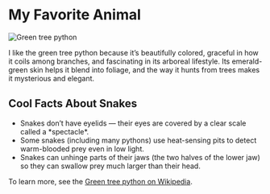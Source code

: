 <!DOCTYPE html>
<html lang="en">
<head>
  <meta charset="UTF-8" />
  <meta name="viewport" content="width=device-width, initial-scale=1.0" />
  <title>My Favorite Animal</title>
</head>
<body>
  <h1>My Favorite Animal</h1>

  <img src="https://upload.wikimedia.org/wikipedia/commons/4/4c/A_Green_Tree_Python.jpg"
       alt="Green tree python"
       style="max-width:100%; height:auto;" />

  <p>
    I like the green tree python because it’s beautifully colored, graceful in how it coils among branches, and fascinating in its arboreal lifestyle.  
    Its emerald-green skin helps it blend into foliage, and the way it hunts from trees makes it mysterious and elegant.
  </p>

  <h2>Cool Facts About Snakes</h2>
  <ul>
    <li>Snakes don’t have eyelids — their eyes are covered by a clear scale called a *spectacle*.</li>
    <li>Some snakes (including many pythons) use heat-sensing pits to detect warm-blooded prey even in low light.</li>
    <li>Snakes can unhinge parts of their jaws (the two halves of the lower jaw) so they can swallow prey much larger than their head.</li>
  </ul>

  <p>
    To learn more, see the <a href="https://en.wikipedia.org/wiki/Green_tree_python" target="_blank">Green tree python on Wikipedia</a>.  
  </p>
</body>
</html>
